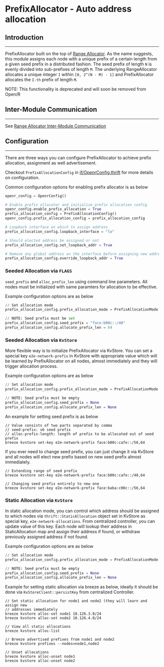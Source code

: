 # PrefixAllocator - Auto address allocation

## Introduction

---

PrefixAllocator built on the top of [Range Allocator](RangeAllocator.md). As the
name suggests, this module assigns each node with a unique prefix of a certain
length from a given seed prefix in a distributed fashion. The seed prefix of
length `N` is evenly divided into sub-prefixes of length `M`. The underlying
RangeAllocator allocates a unique integer `I` within `[0, 2^(N - M) - 1]` and
PrefixAllocator allocates the `I-th` prefix of length `M`.

NOTE: This functionality is deprecated and will soon be removed from Open/R

## Inter-Module Communication

---

See
[Range Allocator Inter-Module Communication](RangeAllocator.md#inter-module-cmmunication)

## Configuration

---

There are three ways you can configure PrefixAllocator to achieve prefix
allocation, assignment as well advertisement.

Checkout `PrefixAllocationConfig` in
[if/OpenrConfig.thrift](https://github.com/facebook/openr/blob/master/openr/if/PrefixManager.thrift)
for more details on configuration.

Common configuration options for enabling prefix allocator is as below

```python
openr_config = OpenrConfig()

# Enable prefix allocator and initialize prefix allocation config
openr_config.enable_prefix_allocation = True
prefix_allocation_config = PrefixAllocationConfig()
openr_config.prefix_allocation_config = prefix_allocation_config

# Loopback interface on which to assign address
prefix_allocation_config.loopback_interface = "lo"

# Should elected address be assigned or not
prefix_allocation_config.set_loopback_addr = True

# Remove any global address on the interface before assigning new addresses
prefix_allocation_config.override_loopback_addr = True
```

### Seeded Allocation via `FLAGS`

`seed_prefix` and `alloc_prefix_len` using command line parameters. All nodes
must be initialized with same paramters for allocation to be effective.

Example configuration options are as below

```python
// Set allocation mode
prefix_allocation_config.prefix_allocation_mode = PrefixAllocationMode.DYNAMIC_ROOT_NODE

// NOTE: Seed prefix must be set
prefix_allocation_config.seed_prefix = "face:b00c::/48"
prefix_allocation_config.allocate_prefix_len = 64
```

### Seeded Allocation via `KvStore`

More flexible way is to initialize PrefixAllocator via KvStore. You can set a
special key `e2e-network-prefix` in KvStore with appropriate value which will be
learned by PrefixAllocator on all nodes, almost immediately and they will
trigger allocation process.

Example configuration options are as below

```python
// Set allocation mode
prefix_allocation_config.prefix_allocation_mode = PrefixAllocationMode.DYNAMIC_LEAF_NODE

// NOTE: Seed prefix must be empty
prefix_allocation_config.seed_prefix = None
prefix_allocation_config.allocate_prefix_len = None
```

An example for setting seed prefix is as below

```console
// Value consists of two parts separated by comma
// seed-prefix: v6 seed prefix
// alloc-prefix-length: length of prefix to be allocated out of seed prefix
breeze kvstore set-key e2e-network-prefix face:b00c:cafe::/56,64
```

If you ever need to change seed prefix, you can just change it via KvStore and
all nodes will elect new prefix based on new seed prefix almost immediately.

```console
// Extending range of seed prefix
breeze kvstore set-key e2e-network-prefix face:b00c:cafe::/48,64

// Changing seed prefix entirely to new one
breeze kvstore set-key e2e-network-prefix face:baba:c00c::/56,64
```

### Static Allocation via `KvStore`

In static allocation mode, you can control which address should be assigned to
which nodes via `thrift::StaticAllocation` object set in KvStore as special key,
`e2e-network-allocations`. From centralized controller, you can update value of
this key. Each node will lookup their address in StaticAllocation map and assign
their address if found, or withdraw previously assigned address if not found.

Example configuration options are as below

```python
// Set allocation mode
prefix_allocation_config.prefix_allocation_mode = PrefixAllocationMode.STATIC

// NOTE: Seed prefix must be empty
prefix_allocation_config.seed_prefix = None
prefix_allocation_config.allocate_prefix_len = None
```

Example for setting static allocation via breeze as below, ideally it should be
done via `KvStoreClient::persistKey` from centralized Controller.

```console
// Set static allocation for node1 and node2 (they will learn and assign new
// addresses immediately
breeze kvstore alloc-set node1 10.126.3.0/24
breeze kvstore alloc-set node2 10.126.4.0/24

// View all static allocations
breeze kvstore alloc-list

// Breeze advertised prefixes from node1 and node2
breeze kvstore prefixes --nodes=node1,node2

// Unset allocations
breeze kvstore alloc-unset node1
breeze kvstore alloc-unset node2
```
